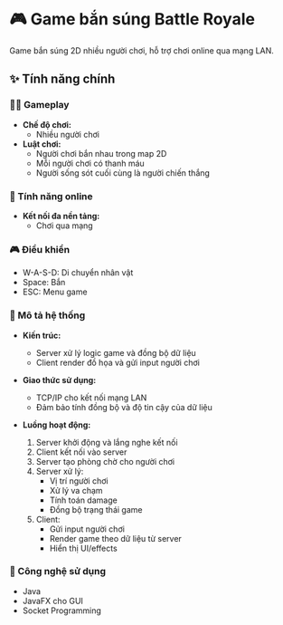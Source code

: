 # 🎮 Game bắn súng Battle Royale
Game bắn súng 2D nhiều người chơi, hỗ trợ chơi online qua mạng LAN.

## ✨ Tính năng chính

### 🏃‍♂️ Gameplay
- **Chế độ chơi:**
  - Nhiều người chơi
- **Luật chơi:**
  - Người chơi bắn nhau trong map 2D
  - Mỗi người chơi có thanh máu
  - Người sống sót cuối cùng là người chiến thắng

### 🌟 Tính năng online
- **Kết nối đa nền tảng:**
  - Chơi qua mạng

### 🎮 Điều khiển
- W-A-S-D: Di chuyển nhân vật
- Space: Bắn
- ESC: Menu game

### 🔧 Mô tả hệ thống

- **Kiến trúc:**
  - Server xử lý logic game và đồng bộ dữ liệu
  - Client render đồ họa và gửi input người chơi

- **Giao thức sử dụng:**
  - TCP/IP cho kết nối mạng LAN
  - Đảm bảo tính đồng bộ và độ tin cậy của dữ liệu

- **Luồng hoạt động:**
  1. Server khởi động và lắng nghe kết nối
  2. Client kết nối vào server
  3. Server tạo phòng chờ cho người chơi
  4. Server xử lý:
     - Vị trí người chơi
     - Xử lý va chạm
     - Tính toán damage
     - Đồng bộ trạng thái game
  5. Client:
     - Gửi input người chơi
     - Render game theo dữ liệu từ server
     - Hiển thị UI/effects
     
### 🔨 Công nghệ sử dụng
- Java
- JavaFX cho GUI
- Socket Programming
